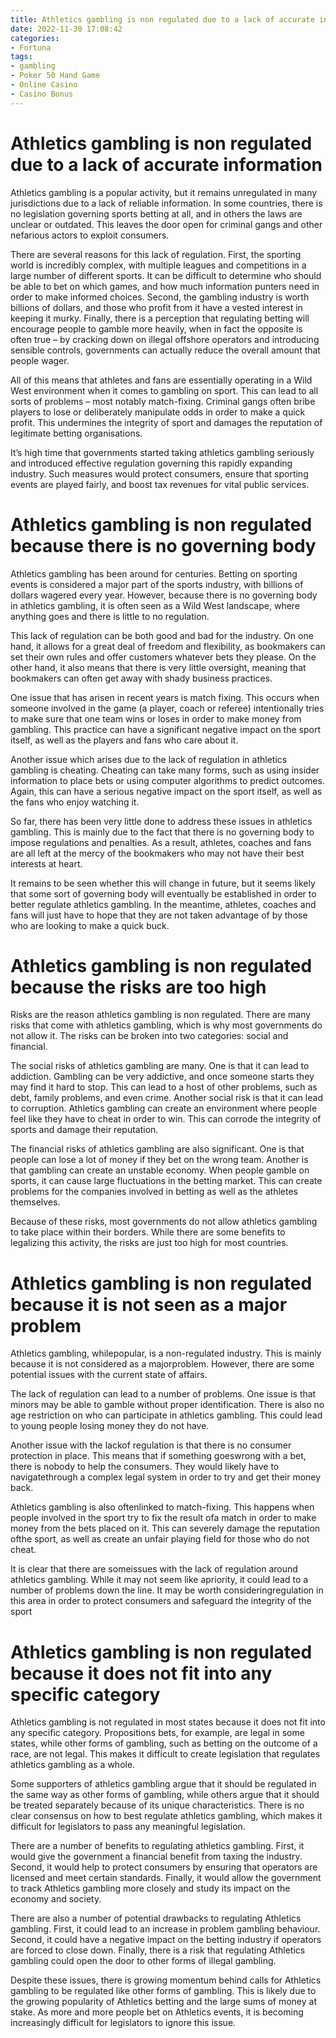 ```yaml
---
title: Athletics gambling is non regulated due to a lack of accurate information
date: 2022-11-30 17:08:42
categories:
- Fortuna
tags:
- gambling
- Poker 50 Hand Game
- Online Casino
- Casino Bonus
---
```



#  Athletics gambling is non regulated due to a lack of accurate information

Athletics gambling is a popular activity, but it remains unregulated in many jurisdictions due to a lack of reliable information. In some countries, there is no legislation governing sports betting at all, and in others the laws are unclear or outdated. This leaves the door open for criminal gangs and other nefarious actors to exploit consumers.

There are several reasons for this lack of regulation. First, the sporting world is incredibly complex, with multiple leagues and competitions in a large number of different sports. It can be difficult to determine who should be able to bet on which games, and how much information punters need in order to make informed choices. Second, the gambling industry is worth billions of dollars, and those who profit from it have a vested interest in keeping it murky. Finally, there is a perception that regulating betting will encourage people to gamble more heavily, when in fact the opposite is often true – by cracking down on illegal offshore operators and introducing sensible controls, governments can actually reduce the overall amount that people wager.

All of this means that athletes and fans are essentially operating in a Wild West environment when it comes to gambling on sport. This can lead to all sorts of problems – most notably match-fixing. Criminal gangs often bribe players to lose or deliberately manipulate odds in order to make a quick profit. This undermines the integrity of sport and damages the reputation of legitimate betting organisations.

It’s high time that governments started taking athletics gambling seriously and introduced effective regulation governing this rapidly expanding industry. Such measures would protect consumers, ensure that sporting events are played fairly, and boost tax revenues for vital public services.

#  Athletics gambling is non regulated because there is no governing body

Athletics gambling has been around for centuries. Betting on sporting events is considered a major part of the sports industry, with billions of dollars wagered every year. However, because there is no governing body in athletics gambling, it is often seen as a Wild West landscape, where anything goes and there is little to no regulation.

This lack of regulation can be both good and bad for the industry. On one hand, it allows for a great deal of freedom and flexibility, as bookmakers can set their own rules and offer customers whatever bets they please. On the other hand, it also means that there is very little oversight, meaning that bookmakers can often get away with shady business practices.

One issue that has arisen in recent years is match fixing. This occurs when someone involved in the game (a player, coach or referee) intentionally tries to make sure that one team wins or loses in order to make money from gambling. This practice can have a significant negative impact on the sport itself, as well as the players and fans who care about it.

Another issue which arises due to the lack of regulation in athletics gambling is cheating. Cheating can take many forms, such as using insider information to place bets or using computer algorithms to predict outcomes. Again, this can have a serious negative impact on the sport itself, as well as the fans who enjoy watching it.

So far, there has been very little done to address these issues in athletics gambling. This is mainly due to the fact that there is no governing body to impose regulations and penalties. As a result, athletes, coaches and fans are all left at the mercy of the bookmakers who may not have their best interests at heart.

It remains to be seen whether this will change in future, but it seems likely that some sort of governing body will eventually be established in order to better regulate athletics gambling. In the meantime, athletes, coaches and fans will just have to hope that they are not taken advantage of by those who are looking to make a quick buck.

#  Athletics gambling is non regulated because the risks are too high

Risks are the reason athletics gambling is non regulated. There are many risks that come with athletics gambling, which is why most governments do not allow it. The risks can be broken into two categories: social and financial.

The social risks of athletics gambling are many. One is that it can lead to addiction. Gambling can be very addictive, and once someone starts they may find it hard to stop. This can lead to a host of other problems, such as debt, family problems, and even crime. Another social risk is that it can lead to corruption. Athletics gambling can create an environment where people feel like they have to cheat in order to win. This can corrode the integrity of sports and damage their reputation.

The financial risks of athletics gambling are also significant. One is that people can lose a lot of money if they bet on the wrong team. Another is that gambling can create an unstable economy. When people gamble on sports, it can cause large fluctuations in the betting market. This can create problems for the companies involved in betting as well as the athletes themselves.

Because of these risks, most governments do not allow athletics gambling to take place within their borders. While there are some benefits to legalizing this activity, the risks are just too high for most countries.

#  Athletics gambling is non regulated because it is not seen as a major problem

Athletics gambling, whilepopular, is a non-regulated industry. This is mainly because it is not considered as a majorproblem. However, there are some potential issues with the current state of affairs.

The lack of regulation can lead to a number of problems. One issue is that minors may be able to gamble without proper identification. There is also no age restriction on who can participate in athletics gambling. This could lead to young people losing money they do not have.

Another issue with the lackof regulation is that there is no consumer protection in place. This means that if something goeswrong with a bet, there is nobody to help the consumers. They would likely have to navigatethrough a complex legal system in order to try and get their money back.

Athletics gambling is also oftenlinked to match-fixing. This happens when people involved in the sport try to fix the result ofa match in order to make money from the bets placed on it. This can severely damage the reputation ofthe sport, as well as create an unfair playing field for those who do not cheat.

It is clear that there are someissues with the lack of regulation around athletics gambling. While it may not seem like apriority, it could lead to a number of problems down the line. It may be worth consideringregulation in this area in order to protect consumers and safeguard the integrity of the sport

#  Athletics gambling is non regulated because it does not fit into any specific category
Athletics gambling is not regulated in most states because it does not fit into any specific category. Propositions bets, for example, are legal in some states, while other forms of gambling, such as betting on the outcome of a race, are not legal. This makes it difficult to create legislation that regulates athletics gambling as a whole.

Some supporters of athletics gambling argue that it should be regulated in the same way as other forms of gambling, while others argue that it should be treated separately because of its unique characteristics. There is no clear consensus on how to best regulate athletics gambling, which makes it difficult for legislators to pass any meaningful legislation.

There are a number of benefits to regulating athletics gambling. First, it would give the government a financial benefit from taxing the industry. Second, it would help to protect consumers by ensuring that operators are licensed and meet certain standards. Finally, it would allow the government to track Athletics gambling more closely and study its impact on the economy and society.

There are also a number of potential drawbacks to regulating Athletics gambling. First, it could lead to an increase in problem gambling behaviour. Second, it could have a negative impact on the betting industry if operators are forced to close down. Finally, there is a risk that regulating Athletics gambling could open the door to other forms of illegal gambling.

Despite these issues, there is growing momentum behind calls for Athletics gambling to be regulated like other forms of gambling. This is likely due to the growing popularity of Athletics betting and the large sums of money at stake. As more and more people bet on Athletics events, it is becoming increasingly difficult for legislators to ignore this issue.